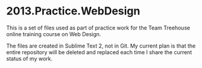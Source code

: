 2013.Practice.WebDesign
=======================
This is a set of files used as part of practice work for the Team Treehouse online training course on Web Design. 

The files are created in Sublime Text 2, not in Git.  My current plan is that the entire repository will be deleted and replaced each time I share the current status of my work. 
